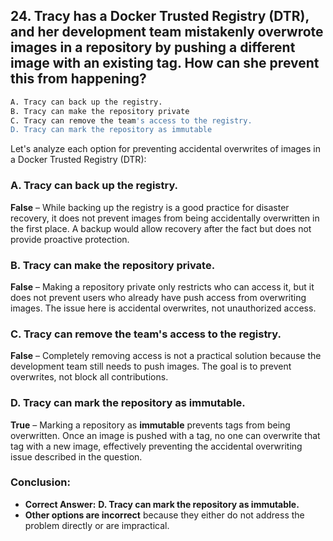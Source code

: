 ## 24. Tracy has a Docker Trusted Registry (DTR), and her development team mistakenly overwrote images in a repository by pushing a different image with an existing tag. How can she prevent this from happening?
```sh
A. Tracy can back up the registry.
B. Tracy can make the repository private
C. Tracy can remove the team's access to the registry.
D. Tracy can mark the repository as immutable
```

Let's analyze each option for preventing accidental overwrites of images in a Docker Trusted Registry (DTR):

### **A. Tracy can back up the registry.**  
**False** – While backing up the registry is a good practice for disaster recovery, it does not prevent images from being accidentally overwritten in the first place. A backup would allow recovery after the fact but does not provide proactive protection.

### **B. Tracy can make the repository private.**  
**False** – Making a repository private only restricts who can access it, but it does not prevent users who already have push access from overwriting images. The issue here is accidental overwrites, not unauthorized access.

### **C. Tracy can remove the team's access to the registry.**  
**False** – Completely removing access is not a practical solution because the development team still needs to push images. The goal is to prevent overwrites, not block all contributions.

### **D. Tracy can mark the repository as immutable.**  
**True** – Marking a repository as **immutable** prevents tags from being overwritten. Once an image is pushed with a tag, no one can overwrite that tag with a new image, effectively preventing the accidental overwriting issue described in the question.

### **Conclusion:**  
- **Correct Answer:** **D. Tracy can mark the repository as immutable.**  
- **Other options are incorrect** because they either do not address the problem directly or are impractical.

